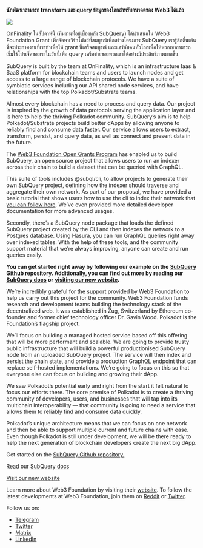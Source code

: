 
**นักพัฒนาสามารถ transform และ query ข้อมูลของโลกสำหรับอนาคตของ Web3 ได้แล้ว**

![](https://miro.medium.com/max/1400/1*f9Jw37LjUGu8P8W39cjDYw.png)

OnFinality ในสัปดาห์นี้ (ทีมงานที่อยู่เบื้องหลัง SubQuery) ได้นำเสนอใน Web3 Foundation Grant เพื่อจัดหาเวิร์กโฟลว์ที่สมบูรณ์เพื่อสร้างโครงการ SubQuery เรารู้สึกตื่นเต้นที่จะประกาศงานที่เราทำเพื่อให้ grant นี้เสร็จสมบูรณ์ และแชร์กับคนทั่วโลกเพื่อให้พวกเขาสามารถเริ่มใช้โปรเจ็คของเราในวันนี้เพื่อ query เครือข่ายของพวกเขาได้อย่างมีประสิทธิภาพมากขึ้น

SubQuery is built by the team at OnFinality, which is an infrastructure Iaas & SaaS platform for blockchain teams and users to launch nodes and get access to a large range of blockchain protocols. We have a suite of symbiotic services including our API shared node services, and have relationships with the top Polkadot/Substrate teams.

Almost every blockchain has a need to process and query data. Our project is inspired by the growth of data protocols serving the application layer and is here to help the thriving Polkadot community. SubQuery’s aim is to help Polkadot/Substrate projects build better dApps by allowing anyone to reliably find and consume data faster. Our service allows users to extract, transform, persist, and query data, as well as connect and present data in the future.

The [Web3 Foundation Open Grants Program](https://github.com/w3f/Open-Grants-Program/pull/136) has enabled us to build SubQuery, an open source project that allows users to run an indexer across their chain to build a dataset that can be queried with GraphQL.

This suite of tools includes @subql/cli, to allow projects to generate their own SubQuery project, defining how the indexer should traverse and aggregate their own network. As part of our proposal, we have provided a basic tutorial that shows users how to use the cli to index their network that [you can follow here](https://doc.subquery.network/quickstart.html). We’ve even provided more detailed developer documentation for more advanced usages.

Secondly, there’s a SubQuery node package that loads the defined SubQuery project created by the CLI and then indexes the network to a Postgres database. Using Hasura, you can run GraphQL queries right away over indexed tables. With the help of these tools, and the community support material that we’re always improving, anyone can create and run queries easily.

**You can get started right away by following our example on the** [**SubQuery Github repository**](https://github.com/OnFinality-io/subql)**. Additionally, you can find out more by reading our** [**SubQuery docs**](https://doc.subquery.network/) **or** [**visiting our new website**](https://subquery.network/)**.**

We’re incredibly grateful for the support provided by Web3 Foundation to help us carry out this project for the community. Web3 Foundation funds research and development teams building the technology stack of the decentralized web. It was established in Zug, Switzerland by Ethereum co-founder and former chief technology officer Dr. Gavin Wood. Polkadot is the Foundation’s flagship project.

We’ll focus on building a managed hosted service based off this offering that will be more performant and scalable. We are going to provide trusty public infrastructure that will build a powerful productionised SubQuery node from an uploaded SubQuery project. The service will then index and persist the chain state, and provide a production GraphQL endpoint that can replace self-hosted implementations. We’re going to focus on this so that everyone else can focus on building and growing their dApp.

We saw Polkadot’s potential early and right from the start it felt natural to focus our efforts there. The core premise of Polkadot is to create a thriving community of developers, users, and businesses that will tap into its multichain interoperability — that community is going to need a service that allows them to reliably find and consume data quickly.

Polkadot’s unique architecture means that we can focus on one network and then be able to support multiple current and future chains with ease. Even though Polkadot is still under development, we will be there ready to help the next generation of blockchain developers create the next big dApp.

Get started on the [SubQuery Github repository.](https://github.com/OnFinality-io/subql)

Read our [SubQuery docs](https://doc.subquery.network/)

[Visit our new website](https://subquery.network/)

Learn more about Web3 Foundation by visiting their [website](https://web3.foundation/). To follow the latest developments at Web3 Foundation, join them on [Reddit](https://www.reddit.com/r/dot/) or [Twitter](https://twitter.com/web3foundation).

Follow us on:

-   [Telegram](https://t.me/subquerynetwork)
-   [Twitter](https://twitter.com/subquerynetwork)
-   [Matrix](https://matrix.to/#/%23subquery:matrix.org)
-   [LinkedIn](https://www.linkedin.com/company/subquery)